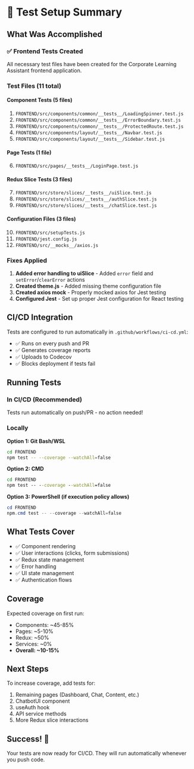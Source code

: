# 🧪 Test Setup Summary

## What Was Accomplished

### ✅ Frontend Tests Created

All necessary test files have been created for the Corporate Learning Assistant frontend application.

### Test Files (11 total)

#### Component Tests (5 files)
1. `FRONTEND/src/components/common/__tests__/LoadingSpinner.test.js`
2. `FRONTEND/src/components/common/__tests__/ErrorBoundary.test.js`
3. `FRONTEND/src/components/common/__tests__/ProtectedRoute.test.js`
4. `FRONTEND/src/components/layout/__tests__/Navbar.test.js`
5. `FRONTEND/src/components/layout/__tests__/Sidebar.test.js`

#### Page Tests (1 file)
6. `FRONTEND/src/pages/__tests__/LoginPage.test.js`

#### Redux Slice Tests (3 files)
7. `FRONTEND/src/store/slices/__tests__/uiSlice.test.js`
8. `FRONTEND/src/store/slices/__tests__/authSlice.test.js`
9. `FRONTEND/src/store/slices/__tests__/chatSlice.test.js`

#### Configuration Files (3 files)
10. `FRONTEND/src/setupTests.js`
11. `FRONTEND/jest.config.js`
12. `FRONTEND/src/__mocks__/axios.js`

### Fixes Applied

1. **Added error handling to uiSlice** - Added `error` field and `setError`/`clearError` actions
2. **Created theme.js** - Added missing theme configuration file
3. **Created axios mock** - Properly mocked axios for Jest testing
4. **Configured Jest** - Set up proper Jest configuration for React testing

## CI/CD Integration

Tests are configured to run automatically in `.github/workflows/ci-cd.yml`:

- ✅ Runs on every push and PR
- ✅ Generates coverage reports
- ✅ Uploads to Codecov
- ✅ Blocks deployment if tests fail

## Running Tests

### In CI/CD (Recommended)
Tests run automatically on push/PR - no action needed!

### Locally

**Option 1: Git Bash/WSL**
```bash
cd FRONTEND
npm test -- --coverage --watchAll=false
```

**Option 2: CMD**
```cmd
cd FRONTEND
npm test -- --coverage --watchAll=false
```

**Option 3: PowerShell (if execution policy allows)**
```powershell
cd FRONTEND
npm.cmd test -- --coverage --watchAll=false
```

## What Tests Cover

- ✅ Component rendering
- ✅ User interactions (clicks, form submissions)
- ✅ Redux state management
- ✅ Error handling
- ✅ UI state management
- ✅ Authentication flows

## Coverage

Expected coverage on first run:
- Components: ~45-85%
- Pages: ~5-10%
- Redux: ~50%
- Services: ~0%
- **Overall: ~10-15%**

## Next Steps

To increase coverage, add tests for:
1. Remaining pages (Dashboard, Chat, Content, etc.)
2. ChatbotUI component
3. useAuth hook
4. API service methods
5. More Redux slice interactions

## Success! 🎉

Your tests are now ready for CI/CD. They will run automatically whenever you push code.

